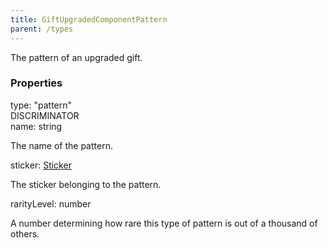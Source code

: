 ```yaml
---
title: GiftUpgradedComponentPattern
parent: /types
---
```


The pattern of an upgraded gift.


### Properties

<div class="flex flex-col gap-3"><div><div class="flex gap-2"><div class="font-mono p" id="p_type" data-anchor><span class="font-bold">type</span><span class="opacity-50">:</span> <span>&quot;pattern&quot;</span></div><div class="flex items-center"><div class="bg-dbt px-1.5 rounded-md select-none text-fgt text-[10px]">DISCRIMINATOR</div></div></div></div><div><div class="flex gap-2"><div class="font-mono p" id="p_name" data-anchor><span class="font-bold">name</span><span class="opacity-50">:</span> <span>string</span></div></div><div class="pl-3"><div class="no-margin">

The name of the pattern.

</div></div></div><div><div class="flex gap-2"><div class="font-mono p" id="p_sticker" data-anchor><span class="font-bold">sticker</span><span class="opacity-50">:</span> <a href="/gh/types/sticker"  >Sticker</a></div></div><div class="pl-3"><div class="no-margin">

The sticker belonging to the pattern.

</div></div></div><div><div class="flex gap-2"><div class="font-mono p" id="p_rarityLevel" data-anchor><span class="font-bold">rarityLevel</span><span class="opacity-50">:</span> <span>number</span></div></div><div class="pl-3"><div class="no-margin">

A number determining how rare this type of pattern is out of a thousand of others.

</div></div></div></div>

